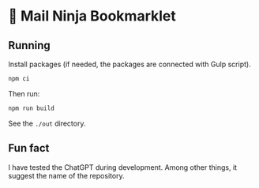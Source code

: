 # 🥷 Mail Ninja Bookmarklet

## Running

Install packages (if needed, the packages are connected with Gulp script).

```sh
npm ci
```

Then run:

```sh
npm run build
```

See the `./out` directory.

## Fun fact

I have tested the ChatGPT during development. Among other things, it suggest the name of the repository.

